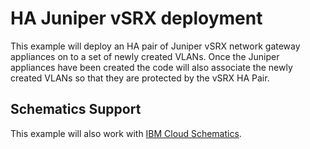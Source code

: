 # HA Juniper vSRX deployment
This example will deploy an HA pair of Juniper vSRX network gateway appliances on to a set of newly created VLANs. Once the Juniper appliances have been created the code will also associate the newly created VLANs so that they are protected by the vSRX HA Pair. 

## Schematics Support
This example will also work with [IBM Cloud Schematics](https://cloud.ibm.com/docs/schematics?topic=schematics-about-schematics).